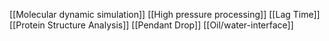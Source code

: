 [[Molecular dynamic simulation]]
[[High pressure processing]]
[[Lag Time]]
[[Protein Structure Analysis]]
[[Pendant Drop]]
[[Oil/water-interface]]

